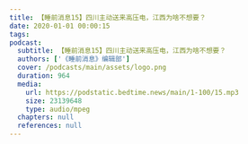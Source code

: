```yaml
---
title: 【睡前消息15】四川主动送来高压电，江西为啥不想要？
date: 2020-01-01 00:00:15
tags:
podcast:
  subtitle: 【睡前消息15】四川主动送来高压电，江西为啥不想要？
  authors: ['《睡前消息》编辑部']
  cover: /podcasts/main/assets/logo.png
  duration: 964
  media:
    url: https://podstatic.bedtime.news/main/1-100/15.mp3
    size: 23139648
    type: audio/mpeg
  chapters: null
  references: null
---
```

